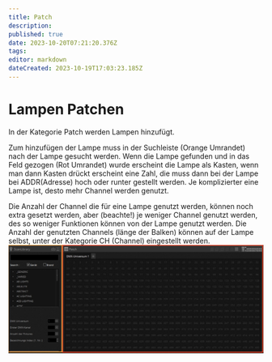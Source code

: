 ```yaml
---
title: Patch
description: 
published: true
date: 2023-10-20T07:21:20.376Z
tags: 
editor: markdown
dateCreated: 2023-10-19T17:03:23.185Z
---
```


# Lampen Patchen
In der Kategorie Patch werden Lampen hinzufügt.

Zum hinzufügen der Lampe muss in der Suchleiste (Orange Umrandet) nach der Lampe gesucht werden. Wenn die Lampe gefunden und in das Feld gezogen (Rot Umrandet) wurde erscheint die Lampe als Kasten, wenn man dann Kasten drückt erscheint eine Zahl, die muss dann bei der Lampe bei ADDR(Adresse) hoch oder runter gestellt werden. 
Je komplizierter eine Lampe ist, desto mehr Channel werden genutzt. 

Die Anzahl der Channel die für eine Lampe genutzt werden, können noch extra gesetzt werden, aber (beachte!) je weniger Channel genutzt werden, des so weniger Funktionen können von der Lampe genutzt werden.
Die Anzahl der genutzten Channels (länge der Balken) können auf der Lampe selbst, unter der Kategorie CH (Channel) eingestellt werden. 
![daslight_patchen.png](/bilder/daslight_patchen.png)